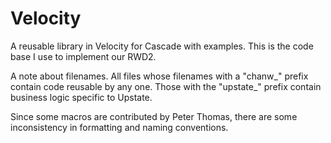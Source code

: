 # Velocity
A reusable library in Velocity for Cascade with examples. This is the code base I use to implement our RWD2.

A note about filenames. All files whose filenames with a "chanw_" prefix contain code reusable by any one. Those with the "upstate_" prefix contain business logic specific to Upstate.

Since some macros are contributed by Peter Thomas, there are some inconsistency in formatting and naming conventions.